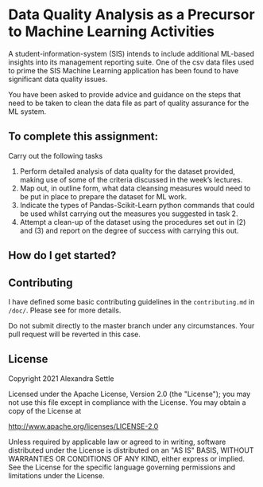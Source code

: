# Data Quality Analysis as a Precursor to Machine Learning Activities

A student-information-system (SIS) intends to include additional ML-based
insights into its management reporting suite. One of the csv data files
used to prime the SIS Machine Learning application has been found to have
significant data quality issues.

You have been asked to provide advice and guidance on the steps that need
to be taken to clean the data file as part of quality assurance for the ML
system.

## To complete this assignment:

Carry out the following tasks

1. Perform detailed analysis of data quality for the dataset provided, making
   use of some of the criteria discussed in the week’s lectures.
2. Map out, in outline form, what data cleansing measures would need to be put
   in place to prepare the dataset for ML work.
3. Indicate the types of Pandas-Scikit-Learn python commands that could be used
   whilst carrying out the measures you suggested in task 2.
4. Attempt a clean-up of the dataset using the procedures set out in (2) and
   (3) and report on the degree of success with carrying this out.

## How do I get started?

## Contributing

I have defined some basic contributing guidelines in the `contributing.md`
in `/doc/`. Please see for more details.

Do not submit directly to the master branch under any circumstances.
Your pull request will be reverted in this case.

## License

Copyright 2021 Alexandra Settle

Licensed under the Apache License, Version 2.0 (the "License");
you may not use this file except in compliance with the License.
You may obtain a copy of the License at

http://www.apache.org/licenses/LICENSE-2.0

Unless required by applicable law or agreed to in writing, software
distributed under the License is distributed on an "AS IS" BASIS,
WITHOUT WARRANTIES OR CONDITIONS OF ANY KIND, either express or implied.
See the License for the specific language governing permissions and
limitations under the License.
